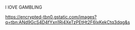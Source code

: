 I lOVE GAMBLING

https://encrypted-tbn0.gstatic.com/images?q=tbn:ANd9GcS4D4fYxn1Rj4XeTzPEtHt2F6IxKekCtq3dqg&s
